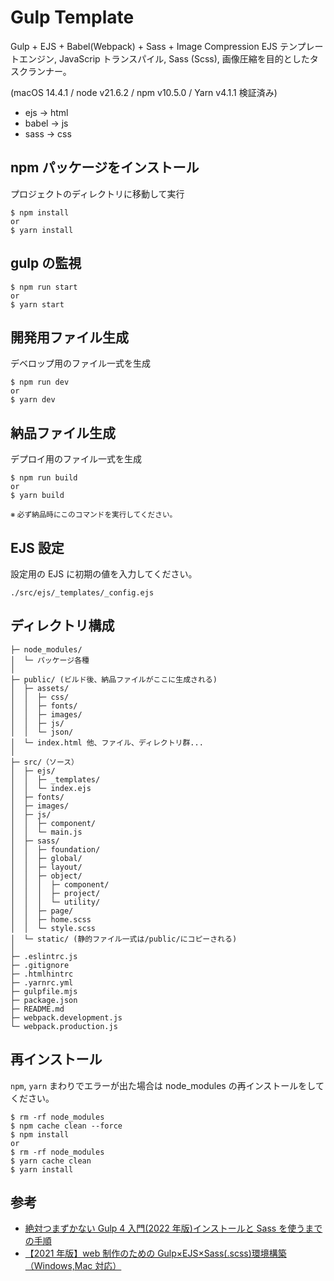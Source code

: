 # Gulp Template

Gulp + EJS + Babel(Webpack) + Sass + Image Compression
EJS テンプレートエンジン, JavaScrip トランスパイル, Sass (Scss), 画像圧縮を目的としたタスクランナー。

(macOS 14.4.1 / node v21.6.2 / npm v10.5.0 / Yarn v4.1.1 検証済み)

- ejs -> html
- babel -> js
- sass -> css

## npm パッケージをインストール

プロジェクトのディレクトリに移動して実行

```
$ npm install
or
$ yarn install
```

## gulp の監視

```
$ npm run start
or
$ yarn start
```

## 開発用ファイル生成

デベロップ用のファイル一式を生成

```
$ npm run dev
or
$ yarn dev
```

## 納品ファイル生成

デプロイ用のファイル一式を生成

```
$ npm run build
or
$ yarn build
```

<small>※ 必ず納品時にこのコマンドを実行してください。</small>

## EJS 設定

設定用の EJS に初期の値を入力してください。

```
./src/ejs/_templates/_config.ejs
```

## ディレクトリ構成

```
├─ node_modules/
│  └─ パッケージ各種
│
├─ public/ (ビルド後、納品ファイルがここに生成される)
│  ├─ assets/
│  │  ├─ css/
│  │  ├─ fonts/
│  │  ├─ images/
│  │  ├─ js/
│  │  └─ json/
│  └─ index.html 他、ファイル、ディレクトリ群...
│
├─ src/（ソース）
│  ├─ ejs/
│  │  ├─ _templates/
│  │  └─ index.ejs
│  ├─ fonts/
│  ├─ images/
│  ├─ js/
│  │  ├─ component/
│  │  └─ main.js
│  ├─ sass/
│  │  ├─ foundation/
│  │  ├─ global/
│  │  ├─ layout/
│  │  ├─ object/
│  │  │  ├─ component/
│  │  │  ├─ project/
│  │  │  └─ utility/
│  │  ├─ page/
│  │  ├─ home.scss
│  │  └─ style.scss
│  └─ static/ (静的ファイル一式は/public/にコピーされる)
│
├─ .eslintrc.js
├─ .gitignore
├─ .htmlhintrc
├─ .yarnrc.yml
├─ gulpfile.mjs
├─ package.json
├─ README.md
├─ webpack.development.js
└─ webpack.production.js
```

## 再インストール

`npm`, `yarn` まわりでエラーが出た場合は node_modules の再インストールをしてください。

```
$ rm -rf node_modules
$ npm cache clean --force
$ npm install
or
$ rm -rf node_modules
$ yarn cache clean
$ yarn install
```

## 参考 <!-- Reference -->

- [絶対つまずかない Gulp 4 入門(2022 年版)インストールと Sass を使うまでの手順](https://ics.media/entry/3290/)
- [【2021 年版】web 制作のための Gulp×EJS×Sass(.scss)環境構築（Windows,Mac 対応）](https://onedarling.site/programming/htmlcss/gulp-ejs-sass/)
